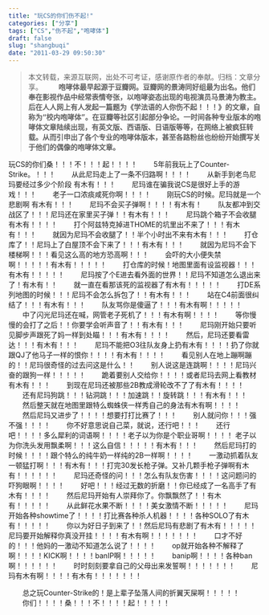 ```yaml
---
title: "玩CS的你们伤不起!"
categories: ["分享"]
tags: ["CS","伤不起","咆哮体"]
draft: false
slug: "shangbuqi"
date: "2011-03-29 09:50:30"
---
```


<blockquote>本文转载，来源互联网，出处不可考证，感谢原作者的奉献。归档：文章分享。
　　<strong>咆哮体最早起源于豆瓣网。豆瓣网的景涛同好组最为出名。他们奉在影视作品中经常表情夸张，以咆哮姿态出现的电视演员马景涛为教主。 后在人人网上有人发起一篇题为《学法语的人你伤不起！！！》的文章，自称为“校内咆哮体”。在豆瓣等社区引起部分争论。一时间各种专业版本的咆哮体文章陆续出现，有英文版、西语版、日语版等等，在网络上被疯狂转载。从而引申出了各个专业的咆哮体版本，甚至各路粉丝也纷纷开始撰写关于他们的偶像的咆哮体文章。</strong></blockquote>玩CS的你们桑！！！不！！！起！！！！
　　5年前我玩上了Counter-Strike。！！！
　　从此尼玛走上了一条不归路啊！！！！
　　从新手到老鸟尼玛要经过多少个阶段   有木有！！！
　　尼玛谁在骗我说CS是很好上手的游戏！！！
　　老子一口浓痰咸死你啊！！！！
　　刚玩CS的时候。尼玛就是一个悲剧啊   有木有！！！
　　尼玛不会买子弹啊！！！！有木有！
　　队友都冲到交战区了！！！尼玛还在家里买子弹！！有木有！！！
　　尼玛跳个箱子不会收腿有木有！！！！
　　打个阿兹特克掉进THOME的坑里出不来了！！！有木有！！！
　　就因为尼玛不会收腿了！！半个小时出不来有木有！！！
　　打仓库了！！尼玛上了白屋顶不会下来了！！！有木有！！！
　　就因为尼玛不会下楼梯啊！！！看见这么高的地方恐高啊！！！
　　会吓的大小便失禁啊！！！！！有木有！！！！！
　　打仓库的时候！地图里面有设监视器！！！有木有！！！！！
　　尼玛按了个E进去看外面的世界！！尼玛不知道怎么退出来了！有木有！！
　　就一直在看那该死的监视器了有木有！！！！！
　　打DE系列地图的时候！！！尼玛不会怎么拆包了！！有木有！！！
　　站在C4前面很纠结了！！！有木有！！！
　　队友骂你是傻逼了！！！有木有啊！！！！！
　　中了闪光尼玛还在喊，网管老子死机了！！！有木有啊！！！！
　　等你慢慢的会打了之后！！你要学会听声音了！！有木有！！！
　　尼玛刚开始只要听见脚步声跟死了妈一样到处瞄！！！有木有！！！！
　　然后，尼玛还要看雷达！！！有木有！！！
　　尼玛不能把O3往队友身上扔有木有！！！！扔了你就跟QJ了他马子一样的恨你！！！！有木有！！！！
　　看见别人在地上蹦啊蹦的！！尼玛很奇怪的过去问这是什么！！
　　别人说这是连跳啊！！！！尼玛兴奋的跟狗一样！！！！！
　　跪着要别人交给你！！！！或者尼玛去网上看教材有木有！！！
　　到现在尼玛还被那些2B教成滑轮改不了了有木有！！！！
　　还有尼玛狗跳！！！钻洞跳！！！加速跳！！旋转跳！！！有木有！！！
　　然后整天就在地图里跟特么蜘蛛侠一样秀自己的身法有木有啊！！！！
　　然后尼玛又进步了！！！！想要打打比赛了！！！
　　别人就问你！！！强不强！！！！
　　你不好意思说自己菜，就说，还行吧！！！
　　还行吧！！！！多么犀利的词语啊！！！！老子以为你是个职业哥啊！！！！ 老子以为你洗头发用飘柔啊！！！这么自信！！！！！有木有！！！
　　然后尼玛打的时候！！！！跟个特么的纯牛奶一样纯的2B一样啊！！！！
　　一激动抓着队友一顿猛打啊！！！有木有！！！打完30发长枪子弹。又补几颗手枪子弹啊有木有！！！！！！
　　尼玛还奇怪的问！！！怎么有队友伤害！！！！这问题问的吓狗眼啊！！！！
　　好吧！！！经过无数的折磨！！你已经成了一名高手了有木有！！！！
　　然后尼玛开始有人崇拜你了。你飘飘然了！！有木有！！！！！
　　从此鲜花水果不断！！！！美女激情不断！！！！！
　　尼玛开始各种showtime了！！！！打比赛各种杀人机器！！！！各种SOLO了有木有！！！！！
　　你以为好日子到来了！！然后尼玛有悲剧了有木有！！！！！尼玛要开始解释你真没开挂！！！！有木有啊！！！！！！！
　　口才不好的！！！他妈的一激动不知道怎么说了！！！！
　　op就开始各种不解释了啊！！！！KICK啊！！！！banIP啊！！！！！
　　banip啊！！！！各种ban啊！！！！！！
　　时时刻刻要拿自己的父母出来发誓啊！！！！！！！
　　尼玛有木有啊！！！！有木有！！！！！！！

　　总之玩Counter-Strike的！是上辈子坠落人间的折翼天屎啊！！！！！
　　你们！！！！桑！！！不！！！！起！！！！！
